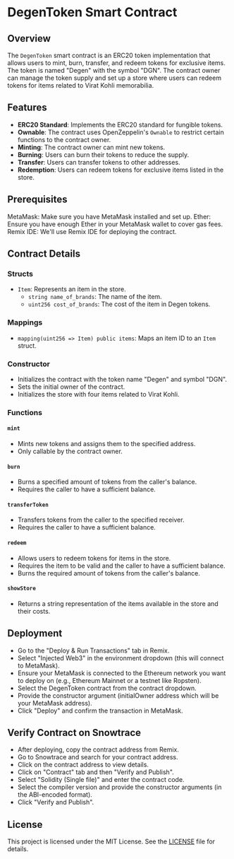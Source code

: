 
# DegenToken Smart Contract

## Overview

The `DegenToken` smart contract is an ERC20 token implementation that allows users to mint, burn, transfer, and redeem tokens for exclusive items. The token is named "Degen" with the symbol "DGN". The contract owner can manage the token supply and set up a store where users can redeem tokens for items related to Virat Kohli memorabilia.


## Features

- **ERC20 Standard**: Implements the ERC20 standard for fungible tokens.
- **Ownable**: The contract uses OpenZeppelin's `Ownable` to restrict certain functions to the contract owner.
- **Minting**: The contract owner can mint new tokens.
- **Burning**: Users can burn their tokens to reduce the supply.
- **Transfer**: Users can transfer tokens to other addresses.
- **Redemption**: Users can redeem tokens for exclusive items listed in the store.

## Prerequisites
MetaMask: Make sure you have MetaMask installed and set up.
Ether: Ensure you have enough Ether in your MetaMask wallet to cover gas fees.
Remix IDE: We'll use Remix IDE for deploying the contract.

## Contract Details

### Structs

- `Item`: Represents an item in the store.
  - `string name_of_brands`: The name of the item.
  - `uint256 cost_of_brands`: The cost of the item in Degen tokens.

### Mappings

- `mapping(uint256 => Item) public items`: Maps an item ID to an `Item` struct.

### Constructor



- Initializes the contract with the token name "Degen" and symbol "DGN".
- Sets the initial owner of the contract.
- Initializes the store with four items related to Virat Kohli.

### Functions

#### `mint`


- Mints new tokens and assigns them to the specified address.
- Only callable by the contract owner.

#### `burn`


- Burns a specified amount of tokens from the caller's balance.
- Requires the caller to have a sufficient balance.

#### `transferToken`


- Transfers tokens from the caller to the specified receiver.
- Requires the caller to have a sufficient balance.

#### `redeem`



- Allows users to redeem tokens for items in the store.
- Requires the item to be valid and the caller to have a sufficient balance.
- Burns the required amount of tokens from the caller's balance.

#### `showStore`



- Returns a string representation of the items available in the store and their costs.

## Deployment

- Go to the "Deploy & Run Transactions" tab in Remix.
- Select "Injected Web3" in the environment dropdown (this will connect to MetaMask).
- Ensure your MetaMask is connected to the Ethereum network you want to deploy on (e.g., Ethereum Mainnet or a testnet like Ropsten).
- Select the DegenToken contract from the contract dropdown.
- Provide the constructor argument (initialOwner address which will be your MetaMask address).
- Click "Deploy" and confirm the transaction in MetaMask.

## Verify Contract on Snowtrace
- After deploying, copy the contract address from Remix.
- Go to Snowtrace and search for your contract address.
- Click on the contract address to view details.
- Click on "Contract" tab and then "Verify and Publish".
- Select "Solidity (Single file)" and enter the contract code.
- Select the compiler version and provide the constructor arguments (in the ABI-encoded format).
- Click "Verify and Publish".



## License

This project is licensed under the MIT License. See the [LICENSE](LICENSE) file for details.



